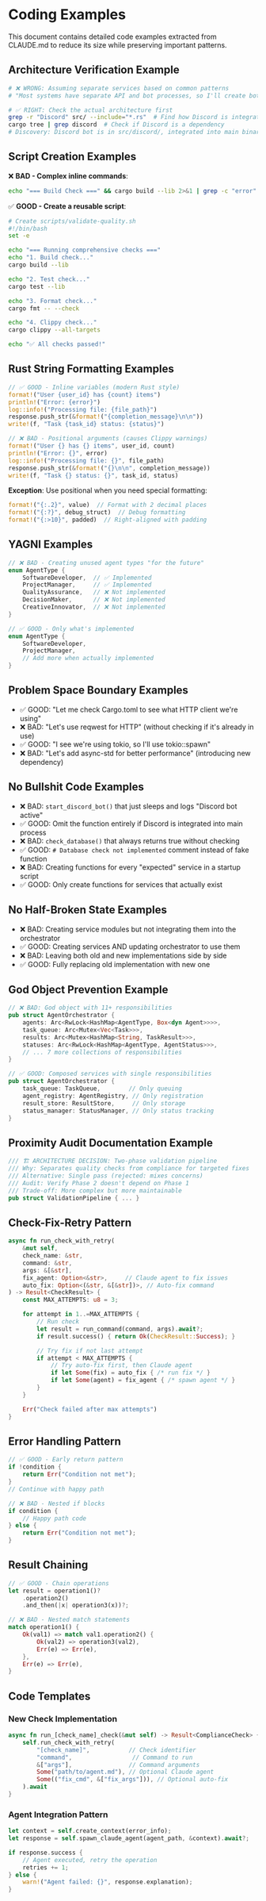 # Coding Examples

This document contains detailed code examples extracted from CLAUDE.md to reduce its size while preserving important patterns.

## Architecture Verification Example

```bash
# ❌ WRONG: Assuming separate services based on common patterns
# "Most systems have separate API and bot processes, so I'll create both"

# ✅ RIGHT: Check the actual architecture first
grep -r "Discord" src/ --include="*.rs"  # Find how Discord is integrated
cargo tree | grep discord  # Check if Discord is a dependency
# Discovery: Discord bot is in src/discord/, integrated into main binary
```

## Script Creation Examples

❌ **BAD - Complex inline commands**:

```bash
echo "=== Build Check ===" && cargo build --lib 2>&1 | grep -c "error" && echo "=== Test Check ===" && cargo test --lib --quiet 2>&1 | grep -E "test result"
```

✅ **GOOD - Create a reusable script**:

```bash
# Create scripts/validate-quality.sh
#!/bin/bash
set -e

echo "=== Running comprehensive checks ==="
echo "1. Build check..."
cargo build --lib

echo "2. Test check..."
cargo test --lib

echo "3. Format check..."
cargo fmt -- --check

echo "4. Clippy check..."
cargo clippy --all-targets

echo "✅ All checks passed!"
```

## Rust String Formatting Examples

```rust
// ✅ GOOD - Inline variables (modern Rust style)
format!("User {user_id} has {count} items")
println!("Error: {error}")
log::info!("Processing file: {file_path}")
response.push_str(&format!("{completion_message}\n\n"))
write!(f, "Task {task_id} status: {status}")

// ❌ BAD - Positional arguments (causes Clippy warnings)
format!("User {} has {} items", user_id, count)
println!("Error: {}", error)
log::info!("Processing file: {}", file_path)
response.push_str(&format!("{}\n\n", completion_message))
write!(f, "Task {} status: {}", task_id, status)
```

**Exception**: Use positional when you need special formatting:

```rust
format!("{:.2}", value)  // Format with 2 decimal places
format!("{:?}", debug_struct)  // Debug formatting
format!("{:>10}", padded)  // Right-aligned with padding
```

## YAGNI Examples

```rust
// ❌ BAD - Creating unused agent types "for the future"
enum AgentType {
    SoftwareDeveloper,  // ✅ Implemented
    ProjectManager,     // ✅ Implemented
    QualityAssurance,   // ❌ Not implemented
    DecisionMaker,      // ❌ Not implemented
    CreativeInnovator,  // ❌ Not implemented
}

// ✅ GOOD - Only what's implemented
enum AgentType {
    SoftwareDeveloper,
    ProjectManager,
    // Add more when actually implemented
}
```

## Problem Space Boundary Examples

- ✅ GOOD: "Let me check Cargo.toml to see what HTTP client we're using"
- ❌ BAD: "Let's use reqwest for HTTP" (without checking if it's already in use)
- ✅ GOOD: "I see we're using tokio, so I'll use tokio::spawn"
- ❌ BAD: "Let's add async-std for better performance" (introducing new dependency)

## No Bullshit Code Examples

- ❌ BAD: `start_discord_bot()` that just sleeps and logs "Discord bot active"
- ✅ GOOD: Omit the function entirely if Discord is integrated into main process
- ❌ BAD: `check_database()` that always returns true without checking
- ✅ GOOD: `# Database check not implemented` comment instead of fake function
- ❌ BAD: Creating functions for every "expected" service in a startup script
- ✅ GOOD: Only create functions for services that actually exist

## No Half-Broken State Examples

- ❌ BAD: Creating service modules but not integrating them into the orchestrator
- ✅ GOOD: Creating services AND updating orchestrator to use them
- ❌ BAD: Leaving both old and new implementations side by side
- ✅ GOOD: Fully replacing old implementation with new one

## God Object Prevention Example

```rust
// ❌ BAD: God object with 11+ responsibilities
pub struct AgentOrchestrator {
    agents: Arc<RwLock<HashMap<AgentType, Box<dyn Agent>>>>,
    task_queue: Arc<Mutex<Vec<Task>>>,
    results: Arc<Mutex<HashMap<String, TaskResult>>>,
    statuses: Arc<RwLock<HashMap<AgentType, AgentStatus>>>,
    // ... 7 more collections of responsibilities
}

// ✅ GOOD: Composed services with single responsibilities  
pub struct AgentOrchestrator {
    task_queue: TaskQueue,        // Only queuing
    agent_registry: AgentRegistry, // Only registration
    result_store: ResultStore,     // Only storage
    status_manager: StatusManager, // Only status tracking
}
```

## Proximity Audit Documentation Example

```rust
/// 🏗️ ARCHITECTURE DECISION: Two-phase validation pipeline
/// Why: Separates quality checks from compliance for targeted fixes
/// Alternative: Single pass (rejected: mixes concerns)
/// Audit: Verify Phase 2 doesn't depend on Phase 1
/// Trade-off: More complex but more maintainable
pub struct ValidationPipeline { ... }
```

## Check-Fix-Retry Pattern

```rust
async fn run_check_with_retry(
    &mut self,
    check_name: &str,
    command: &str,
    args: &[&str],
    fix_agent: Option<&str>,     // Claude agent to fix issues
    auto_fix: Option<(&str, &[&str])>, // Auto-fix command
) -> Result<CheckResult> {
    const MAX_ATTEMPTS: u8 = 3;

    for attempt in 1..=MAX_ATTEMPTS {
        // Run check
        let result = run_command(command, args).await?;
        if result.success() { return Ok(CheckResult::Success); }

        // Try fix if not last attempt
        if attempt < MAX_ATTEMPTS {
            // Try auto-fix first, then Claude agent
            if let Some(fix) = auto_fix { /* run fix */ }
            if let Some(agent) = fix_agent { /* spawn agent */ }
        }
    }

    Err("Check failed after max attempts")
}
```

## Error Handling Pattern

```rust
// ✅ GOOD - Early return pattern
if !condition {
    return Err("Condition not met");
}
// Continue with happy path

// ❌ BAD - Nested if blocks
if condition {
    // Happy path code
} else {
    return Err("Condition not met");
}
```

## Result Chaining

```rust
// ✅ GOOD - Chain operations
let result = operation1()?
    .operation2()
    .and_then(|x| operation3(x))?;

// ❌ BAD - Nested match statements
match operation1() {
    Ok(val1) => match val1.operation2() {
        Ok(val2) => operation3(val2),
        Err(e) => Err(e),
    },
    Err(e) => Err(e),
}
```

## Code Templates

### New Check Implementation

```rust
async fn run_[check_name]_check(&mut self) -> Result<ComplianceCheck> {
    self.run_check_with_retry(
        "[check_name]",           // Check identifier
        "command",                 // Command to run
        &["args"],                // Command arguments
        Some("path/to/agent.md"), // Optional Claude agent
        Some(("fix_cmd", &["fix_args"])), // Optional auto-fix
    ).await
}
```

### Agent Integration Pattern

```rust
let context = self.create_context(error_info);
let response = self.spawn_claude_agent(agent_path, &context).await?;

if response.success {
    // Agent executed, retry the operation
    retries += 1;
} else {
    warn!("Agent failed: {}", response.explanation);
}
```
